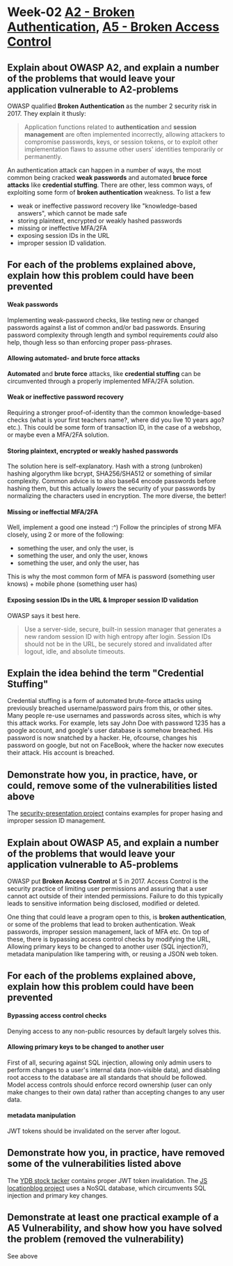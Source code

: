 # Week-02 [A2 - Broken Authentication](https://www.owasp.org/index.php/Top_10-2017_A2-Broken_Authentication), [A5 - Broken Access Control](https://www.owasp.org/index.php/Top_10-2017_A5-Broken_Access_Control)
## Explain about __OWASP A2__, and explain a number of the problems that would leave your application vulnerable to A2-problems
OWASP qualified __Broken Authentication__ as the number 2 security risk in 2017. They explain it thusly: 
>Application functions related to __authentication__ and __session management__ are often implemented incorrectly, allowing attackers to compromise passwords, keys, or session tokens, or to exploit other implementation flaws to assume other users' identities temporarily or permanently.

An authentication attack can happen in a number of ways, the most common being cracked __weak passwords__ and automated __bruce force attacks__ like __credential stuffing__.
There are other, less common ways, of exploiting some form of __broken authentication__ weakness. To list a few
* weak or ineffective password recovery like "knowledge-based answers", which cannot be made safe
* storing plaintext, encrypted or weakly hashed passwords
* missing or ineffective MFA/2FA
* exposing session IDs in the URL
* improper session ID validation.

## For each of the problems explained above, explain how this problem could have been prevented

#### Weak passwords
Implementing weak-password checks, like testing new or changed passwords against a list of common and/or bad passwords.
Ensuring password complexity through length and symbol requirements *could* also help, though less so than enforcing proper pass-phrases.

#### Allowing automated- and brute force attacks
__Automated__ and __brute force__ attacks, like __credential stuffing__ can be circumvented through a properly implemented MFA/2FA solution.

#### Weak or ineffective password recovery
Requiring a stronger proof-of-identity than the common knowledge-based checks (what is your first teachers name?, where did you live 10 years ago? etc.).
This could be some form of transaction ID, in the case of a webshop, or maybe even a MFA/2FA solution.

#### Storing plaintext, encrypted or weakly hashed passwords
The solution here is self-explanatory.
Hash with a strong (unbroken) hashing algorythm like bcrypt, SHA256/SHA512 or something of similar complexity.
Common advice is to also base64 encode passwords before hashing them, but this actually *lowers* the security of your passwords by normalizing the characters used in encryption.
The more diverse, the better!

#### Missing or ineffectial MFA/2FA
Well, implement a good one instead :^)
Follow the principles of strong MFA closely, using 2 or more of the following:
* something the user, and only the user, is
* something the user, and only the user, knows
* something the user, and only the user, has

This is why the most common form of MFA is password (something user knows) + mobile phone (something user has)

#### Exposing session IDs in the URL & Improper session ID validation
OWASP says it best here.
>Use a server-side, secure, built-in session manager that generates a new random session ID with high entropy after login. Session IDs should not be in the URL, be securely stored and invalidated after logout, idle, and absolute timeouts.

## Explain the idea behind the term "Credential Stuffing"
Credential stuffing is a form of automated brute-force attacks using previously breached username/password pairs from this, or other sites.
Many people re-use usernames and passwords across sites, which is why this attack works.
For example, lets say John Doe with password 1235 has a google account, and google's user database is somehow breached. His password is now snatched by a hacker. He, ofcourse, changes his password on google, but not on FaceBook, where the hacker now executes their attack. His account is breached.

## Demonstrate how you, in practice, have, or could, remove some of the vulnerabilities listed above
The [security-presentation project](https://github.com/JonasGroenbek/security-presentation) contains examples for proper hasing and improper session ID management.

## Explain about OWASP A5, and explain a number of the problems that would leave your application vulnerable to A5-problems
OWASP put __Broken Access Control__ at 5 in 2017. Access Control is the security practice of limiting user permissions and assuring that a user cannot act outside of their intended permissions.
Failure to do this typically leads to sensitive information being disclosed, modified or deleted.

One thing that could leave a program open to this, is __broken authentication__, or some of the problems that lead to broken authentication. Weak passwords, improper session management, lack of MFA etc.
On top of these, there is bypassing access control checks by modifying the URL, Allowing primary keys to be changed to another user (SQL injection?), metadata manipulation like tampering with, or reusing a JSON web token.

## For each of the problems explained above, explain how this problem could have been prevented

#### Bypassing access control checks
Denying access to any non-public resources by default largely solves this.

#### Allowing primary keys to be changed to another user
First of all, securing against SQL injection, allowing only admin users to perform changes to a user's internal data (non-visible data), and disabling root access to the database are all standards that should be followed.
Model access controls should enforce record ownership (user can only make changes to their own data) rather than accepting changes to any user data.

#### metadata manipulation
JWT tokens should be invalidated on the server after logout.

## Demonstrate how you, in practice, have removed some of the vulnerabilities listed above
The [YDB stock tacker](https://github.com/MartinMoller/YDB-StockTrackerFrontend) contains proper JWT token invalidation.
The [JS locationblog project](https://github.com/David-M-Nielsen/miniproject-client) uses a NoSQL database, which circumvents SQL injection and primary key changes.

## Demonstrate at least one practical example of a A5 Vulnerability, and show how you have solved the problem (removed the vulnerability)
See above
